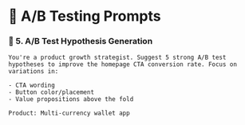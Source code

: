 # 🧪 A/B Testing Prompts

### 🧪 5. A/B Test Hypothesis Generation
```
You're a product growth strategist. Suggest 5 strong A/B test hypotheses to improve the homepage CTA conversion rate. Focus on variations in:

- CTA wording
- Button color/placement
- Value propositions above the fold

Product: Multi-currency wallet app
```

